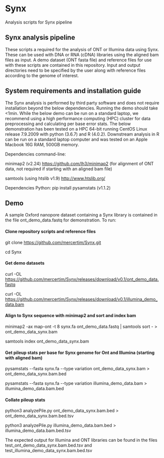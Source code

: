 # Synx
Analysis scripts for Synx pipeline

## Synx analysis pipeline
These scripts a required for the analysis of ONT or Illumina data using Synx. These can be used with DNA or RNA (cDNA) libraries using the aligned bam files as input. A demo dataset (ONT fasta file) and reference files for use with these scripts are contained in this repository. Input and output directories need to be specified by the user along with reference files according to the genome of interest.

## System requirements and installation guide
The Synx analysis is performed by third party software and does not require installation beyond the below dependencies. Running the demo should take <1min. While the below demo can be run on a standard laptop, we recommend using a high performance computing (HPC) cluster for data preprocessing and calculating per base error stats. The below demonstration has been tested on a HPC 64-bit running CentOS Linux release 7.9.2009 with python (3.6.7) and R (4.0.2). Downstream analysis in R can be run on a standard laptop computer and was tested on an Apple Macbook 16G RAM, 500GB memory.

Dependencies command-line:

minimap2 (v2.24) https://github.com/lh3/minimap2 (for alignment of ONT data, not required if starting with an aligned bam file)

samtools (using htslib v1.9) http://www.htslib.org/

Dependencies Python:
pip install pysamstats (v1.1.2)

## Demo
A sample Oxford nanopore dataset containing a Synx library is contained in the file ont_demo_data.fastq for demonstration. To run:

#### Clone repository scripts and reference files
git clone https://github.com/mercertim/Synx.git

cd Synx

#### Get demo datasets
curl -OL https://github.com/mercertim/Synx/releases/download/v0.1/ont_demo_data.fastq

curl -OL https://github.com/mercertim/Synx/releases/download/v0.1/illumina_demo_data.bam

#### Align to Synx sequence with minimap2 and sort and index bam
minimap2 -ax map-ont -t 8 synx.fa ont_demo_data.fastq | samtools sort - > ont_demo_data_synx.bam

samtools index ont_demo_data_synx.bam

#### Get pileup stats per base for Synx genome for Ont and Illumina (starting with aligned bam)
pysamstats --fasta synx.fa --type variation ont_demo_data_synx.bam > ont_demo_data_synx.bam.bed

pysamstats --fasta synx.fa --type variation illumina_demo_data.bam > illumina_demo_data.bam.bed
 
#### Collate pileup stats 
python3 analyzePile.py ont_demo_data_synx.bam.bed > ont_demo_data_synx.bam.bed.tsv

python3 analyzePile.py illumina_demo_data.bam.bed > illumina_demo_data.bam.bed.tsv

The expected output for Illumina and ONT libraries can be found in the files test_ont_demo_data_synx.bam.bed.tsv and test_illumina_demo_data_synx.bam.bed.tsv
